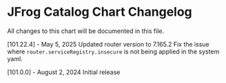 # JFrog Catalog Chart Changelog
All changes to this chart will be documented in this file.

[101.22.4] - May 5, 2025
Updated router version to 7.165.2
Fix the issue where `router.serviceRegistry.insecure` is not being applied in the system yaml.

[101.0.0] - August 2, 2024
Initial release